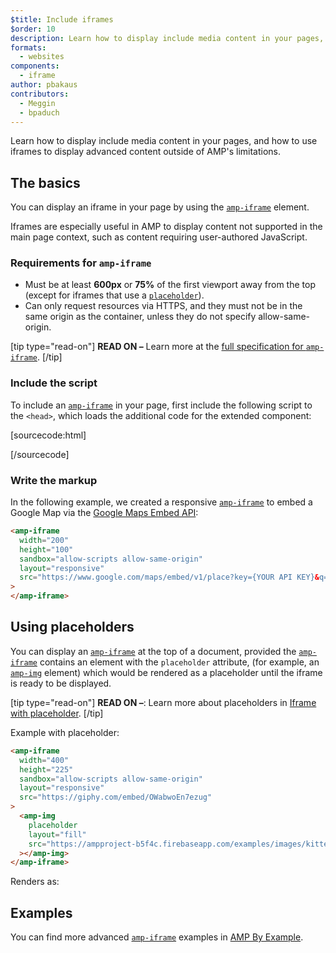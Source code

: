 ```yaml
---
$title: Include iframes
$order: 10
description: Learn how to display include media content in your pages, and how to use iframes to display advanced content outside of AMP's limitations.
formats:
  - websites
components:
  - iframe
author: pbakaus
contributors:
  - Meggin
  - bpaduch
---
```


Learn how to display include media content in your pages, and how to use iframes
to display advanced content outside of AMP's limitations.

## The basics

You can display an iframe in your page by using the
[`amp-iframe`](../../../../documentation/components/reference/amp-iframe.md) element.

Iframes are especially useful in AMP to display content not supported in the
main page context, such as content requiring user-authored JavaScript.

### Requirements for `amp-iframe`

- Must be at least **600px** or **75%** of the first viewport away from the top (except for iframes that use a [`placeholder`](#using-placeholders)).
- Can only request resources via HTTPS, and they must not be in the same origin as the container, unless they do not specify allow-same-origin.

[tip type="read-on"]
**READ ON –** Learn more at the [full specification for `amp-iframe`](../../../../documentation/components/reference/amp-iframe.md).
[/tip]

### Include the script

To include an [`amp-iframe`](../../../../documentation/components/reference/amp-iframe.md) in your page,
first include the following script to the `<head>`, which loads the additional
code for the extended component:

[sourcecode:html]

<script async custom-element="amp-iframe"
  src="https://cdn.ampproject.org/v0/amp-iframe-0.1.js"></script>

[/sourcecode]

### Write the markup

In the following example, we created a responsive [`amp-iframe`](../../../../documentation/components/reference/amp-iframe.md) to embed a Google Map via the [Google Maps Embed API](https://developers.google.com/maps/documentation/embed/guide):

```html
<amp-iframe
  width="200"
  height="100"
  sandbox="allow-scripts allow-same-origin"
  layout="responsive"
  src="https://www.google.com/maps/embed/v1/place?key={YOUR API KEY}&q=europe"
>
</amp-iframe>
```

## Using placeholders <a name="using-placeholders"></a>

You can display an [`amp-iframe`](../../../../documentation/components/reference/amp-iframe.md) at the top of a document, provided the [`amp-iframe`](../../../../documentation/components/reference/amp-iframe.md) contains an element with the `placeholder` attribute, (for example, an [`amp-img`](../../../../documentation/components/reference/amp-img.md) element) which would be rendered as a placeholder until the iframe is ready to be displayed.

[tip type="read-on"]
**READ ON –**: Learn more about placeholders in [Iframe with placeholder](../../../../documentation/components/reference/amp-iframe.md#iframe-with-placeholder).
[/tip]

Example with placeholder:

```html
<amp-iframe
  width="400"
  height="225"
  sandbox="allow-scripts allow-same-origin"
  layout="responsive"
  src="https://giphy.com/embed/OWabwoEn7ezug"
>
  <amp-img
    placeholder
    layout="fill"
    src="https://ampproject-b5f4c.firebaseapp.com/examples/images/kittens-biting.jpg"
  ></amp-img>
</amp-iframe>
```

Renders as:

<amp-iframe width="400" height="225"
    sandbox="allow-scripts allow-same-origin"
    layout="responsive"
    src="https://giphy.com/embed/OWabwoEn7ezug">
<amp-img placeholder layout="fill"
      src="https://ampproject-b5f4c.firebaseapp.com/examples/images/kittens-biting.jpg"></amp-img>
</amp-iframe>

## Examples

You can find more advanced [`amp-iframe`](../../../../documentation/components/reference/amp-iframe.md) examples in [AMP By Example](../../../../documentation/examples/documentation/amp-iframe.html).
